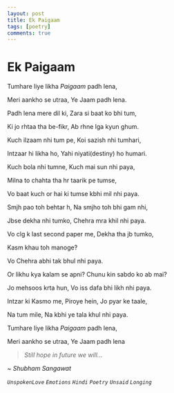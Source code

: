 ```yaml
---
layout: post
title: Ek Paigaam
tags: [poetry]
comments: true
---
```


# Ek Paigaam

Tumhare liye likha *Paigaam* padh lena, 

Meri aankho se utraa, Ye Jaam padh lena. 

Padh lena mere dil ki, Zara si baat ko bhi tum,

Ki jo rhtaa tha be-fikr, Ab rhne lga kyun ghum. 

Kuch ilzaam nhi tum pe, Koi sazish nhi tumhari, 

Intzaar hi likha ho, Yahi niyati(destiny) ho humari. 

Kuch bola nhi tumne, Kuch mai sun nhi paya, 

Milna to chahta tha hr taarik pe tumse, 

Vo baat kuch or hai ki tumse kbhi mil nhi paya. 

Smjh pao toh behtar h, Na smjho toh bhi gam nhi,

Jbse dekha nhi tumko, Chehra mra khil nhi paya. 

Vo clg k last second paper me, Dekha tha jb tumko, 

Kasm khau toh manoge? 

Vo Chehra abhi tak bhul nhi paya.

Or likhu kya kalam se apni? Chunu kin sabdo ko ab mai? 

Jo mehsoos krta hun, Vo iss dafa bhi likh nhi paya. 

Intzar ki Kasmo me, Piroye hein, Jo pyar ke taale, 

Na tum mile, Na kbhi ye tala khul nhi paya. 

Tumhare liye likha *Paigaam* padh lena, 

Meri aankho se utraa, Ye Jaam padh lena

>*Still hope in future we will...*

*~ Shubham Sangawat*

*`UnspokenLove`* *`Emotions`* *`Hindi`* *`Poetry`* *`Unsaid`* *`Longing`*
